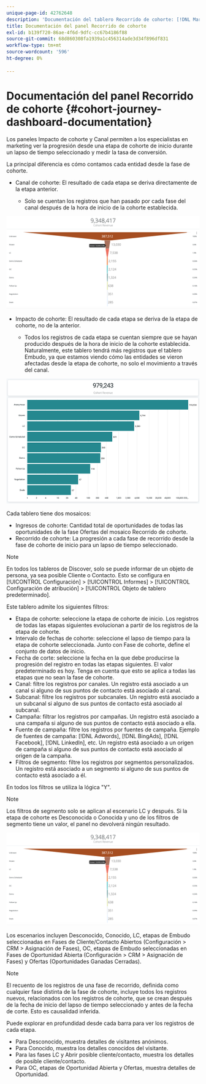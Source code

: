 ```yaml
---
unique-page-id: 42762648
description: 'Documentación del tablero Recorrido de cohorte: [!DNL Marketo Measure] - Documentación del producto'
title: Documentación del panel Recorrido de cohorte
exl-id: b139f720-86ae-4f6d-9dfc-cc67b4186f88
source-git-commit: 68d860308fa1939a1c456314ade3d34f896df831
workflow-type: tm+mt
source-wordcount: '596'
ht-degree: 0%

---
```


# Documentación del panel Recorrido de cohorte {#cohort-journey-dashboard-documentation}

Los paneles Impacto de cohorte y Canal permiten a los especialistas en marketing ver la progresión desde una etapa de cohorte de inicio durante un lapso de tiempo seleccionado y medir la tasa de conversión.

La principal diferencia es cómo contamos cada entidad desde la fase de cohorte.

* Canal de cohorte: El resultado de cada etapa se deriva directamente de la etapa anterior.

   * Solo se cuentan los registros que han pasado por cada fase del canal después de la hora de inicio de la cohorte establecida.

![](assets/cohort-journey-dashboard-documentation-1.png)

* Impacto de cohorte: El resultado de cada etapa se deriva de la etapa de cohorte, no de la anterior.

   * Todos los registros de cada etapa se cuentan siempre que se hayan producido después de la hora de inicio de la cohorte establecida. Naturalmente, este tablero tendrá más registros que el tablero Embudo, ya que estamos viendo cómo las entidades se vieron afectadas desde la etapa de cohorte, no solo el movimiento a través del canal.

![](assets/cohort-journey-dashboard-documentation-2.png)

Cada tablero tiene dos mosaicos:

* Ingresos de cohorte: Cantidad total de oportunidades de todas las oportunidades de la fase Ofertas del mosaico Recorrido de cohorte.
* Recorrido de cohorte: La progresión a cada fase de recorrido desde la fase de cohorte de inicio para un lapso de tiempo seleccionado.

>[!NOTE]
>
>En todos los tableros de Discover, solo se puede informar de un objeto de persona, ya sea posible Cliente o Contacto. Esto se configura en [!UICONTROL Configuración] > [!UICONTROL Informes] > [!UICONTROL Configuración de atribución] > [!UICONTROL Objeto de tablero predeterminado].

Este tablero admite los siguientes filtros:

* Etapa de cohorte: seleccione la etapa de cohorte de inicio. Los registros de todas las etapas siguientes evolucionan a partir de los registros de la etapa de cohorte.
* Intervalo de fechas de cohorte: seleccione el lapso de tiempo para la etapa de cohorte seleccionada. Junto con Fase de cohorte, define el conjunto de datos de inicio.
* Fecha de corte: seleccione la fecha en la que debe producirse la progresión del registro en todas las etapas siguientes. El valor predeterminado es hoy. Tenga en cuenta que esto se aplica a todas las etapas que no sean la fase de cohorte.
* Canal: filtre los registros por canales. Un registro está asociado a un canal si alguno de sus puntos de contacto está asociado al canal.
* Subcanal: filtre los registros por subcanales. Un registro está asociado a un subcanal si alguno de sus puntos de contacto está asociado al subcanal.
* Campaña: filtrar los registros por campañas. Un registro está asociado a una campaña si alguno de sus puntos de contacto está asociado a ella.
* Fuente de campaña: filtre los registros por fuentes de campaña. Ejemplo de fuentes de campaña: [!DNL Adwords], [!DNL BingAds], [!DNL Facebook], [!DNL LinkedIn], etc. Un registro está asociado a un origen de campaña si alguno de sus puntos de contacto está asociado al origen de la campaña.
* Filtros de segmento: filtre los registros por segmentos personalizados. Un registro está asociado a un segmento si alguno de sus puntos de contacto está asociado a él.

En todos los filtros se utiliza la lógica &quot;Y&quot;.

>[!NOTE]
>
>Los filtros de segmento solo se aplican al escenario LC y después. Si la etapa de cohorte es Desconocida o Conocida y uno de los filtros de segmento tiene un valor, el panel no devolverá ningún resultado.

![](assets/cohort-journey-dashboard-documentation-3.png)

Los escenarios incluyen Desconocido, Conocido, LC, etapas de Embudo seleccionadas en Fases de Cliente/Contacto Abiertos (Configuración > CRM > Asignación de Fases), OC, etapas de Embudo seleccionadas en Fases de Oportunidad Abierta (Configuración > CRM > Asignación de Fases) y Ofertas (Oportunidades Ganadas Cerradas).

>[!NOTE]
>
>El recuento de los registros de una fase de recorrido, definida como cualquier fase distinta de la fase de cohorte, incluye todos los registros nuevos, relacionados con los registros de cohorte, que se crean después de la fecha de inicio del lapso de tiempo seleccionado y antes de la fecha de corte. Esto es causalidad inferida.

Puede explorar en profundidad desde cada barra para ver los registros de cada etapa.

* Para Desconocido, muestra detalles de visitantes anónimos.
* Para Conocido, muestra los detalles conocidos del visitante.
* Para las fases LC y Abrir posible cliente/contacto, muestra los detalles de posible cliente/contacto.
* Para OC, etapas de Oportunidad Abierta y Ofertas, muestra detalles de Oportunidad.
